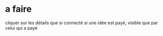 # a faire
cliquer sur les détails que si connecté
si une idée est payé, visible que par celui qui a payé